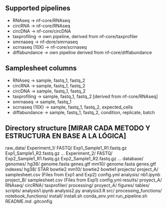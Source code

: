 Supported pipelines
--------------------
- RNAseq -> nf-core/RNAseq
- circRNA -> nf-core/RNAseq
- circDNA -> nf-core/circDNA
- taxprofiling -> own pipeline, derived from nf-core/taxprofiler
- smrnaseq -> nf-dore/smrnaseq
- scrnaseq (10X) -> nf-core/scrnaseq
- diffabundance -> own pipeline derived from nf-core/diffabundance


Samplesheet columns
-------------------
- RNAseq -> sample, fastq_1, fastq_2
- circRNA -> sample, fastq_1, fastq_2
- circDNA -> sample, fastq_1, fastq_2
- taxprofiling -> sample, fastq_1, fastq_2  [derived from nf-core/RNAseq]
- smrnaseq -> sample, fastq_1
- scrnaseq (10X) -> sample, fastq_1, fastq_2, expected_cells
- diffabundance -> sample, fastq_1, fastq_2, condition, replicate, batch


Directory structure [MIRAR CADA METODO Y ESTRUCTURA EN BASE A LA LÓGICA]
-------------------
raw_data/
    Experiment_1/
        FASTQ/
            Exp1_Sample1_R1.fastq.gz
            Exp1_Sample1_R2.fastq.gz
            ...
    Experiment_2/
        FASTQ/
            Exp2_Sample1_R1.fastq.gz
            Exp2_Sample1_R2.fastq.gz
            ...
database/
    genomes/
        hg38/
            genome.fasta
            genes.gtf
        mm10/
            genome.fasta
            genes.gtf
    indexes/
        hg38/
            STAR
            bowtie2
        mm10/
            bowtie2
            bowtie1
projects/
    project_A/
        samplesheet.csv (Files from Exp1 and Exp2)
        config.yml
        analysis/
            nb1.ipynb
    project_B/
        samplesheet.csv (Files from Exp1)
        config.yml
results/
    proyect_A/
        RNAseq/
        circRNA/
        taxprofiler/
processing/
    proyect_A/
        figures/
        tables/
        scripts/
            analysis1.ipynb
            analysis2.py
            analysis3.R
src/
    processing_functions/
    notebook_functions/
    install/
        install.sh
        conda_env.yml
    run_pipeline.sh
README.md
.gitconfig



